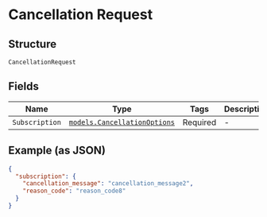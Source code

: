 
# Cancellation Request

## Structure

`CancellationRequest`

## Fields

| Name | Type | Tags | Description |
|  --- | --- | --- | --- |
| `Subscription` | [`models.CancellationOptions`](cancellation-options.md) | Required | - |

## Example (as JSON)

```json
{
  "subscription": {
    "cancellation_message": "cancellation_message2",
    "reason_code": "reason_code8"
  }
}
```

